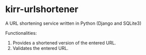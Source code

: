 # kirr-urlshortener

A URL shortening service written in Python (Django and SQLite3)

Functionalities:
1. Provides a shortened version of the entered URL.
2. Validates the entered URL. 
